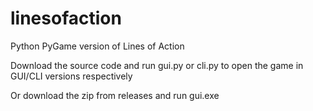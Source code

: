# linesofaction
Python PyGame version of Lines of Action

Download the source code and run gui.py or cli.py to open the game in GUI/CLI versions respectively

Or download the zip from releases and run gui.exe
